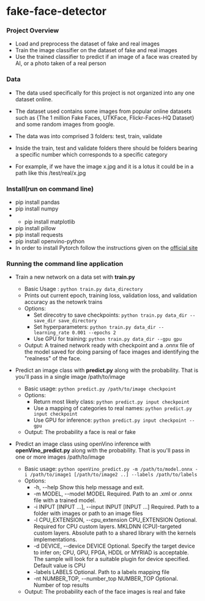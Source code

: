 # fake-face-detector


### Project Overview
- Load and preprocess the dataset of fake and real images
- Train the image classifier on the dataset of fake and real images
- Use the trained classifier to predict if an image of a face was created by AI, or a photo taken of a real person

### Data
- The data used specifically for this project is not organized into any one dataset online.
- The dataset used contains some images from popular online datasets such as {The 1 million Fake Faces, UTKFace, Flickr-Faces-HQ Dataset} and some random images from google.

- The data was into comprised 3 folders: test, train, validate

- Inside the train, test and validate folders there should be folders bearing a specific number which corresponds to a specific category
- For example, if we have the image x.jpg and it is a lotus it could be in a path like this /test/real/x.jpg

### Install(run on command line)
- pip install pandas
- pip install numpy
- - pip install matplotlib
- pip install pillow
- pip install requests
- pip install openvino-python
- In order to install Pytorch follow the instructions given on the [official site](https://pytorch.org/)

### Running the command line application
- Train a new network on a data set with **train.py**
  - Basic Usage : ```python train.py data_directory```<br/>
  - Prints out current epoch, training loss, validation loss, and validation accuracy as the netowrk trains
  - Options:
    - Set direcotry to save checkpoints: ```python train.py data_dir --save_dir save_directory```
    - Set hyperparameters: ```python train.py data_dir --learning_rate 0.001 --epochs 2```
    - Use GPU for training: ```python train.py data_dir --gpu gpu```
  - Output: A trained network ready with checkpoint and a .onnx file of the model saved for doing parsing of face images and identifying the "realness" of the face.
    
- Predict an image class with **predict.py** along with the probability. That is you'll pass in a single image /path/to/image
  - Basic usage: ```python predict.py /path/to/image checkpoint```
  - Options:
    - Return most likely class: ```python predict.py input checkpoint```
    - Use a mapping of categories to real names: ```python predict.py input checkpoint```
    - Use GPU for inference: ```python predict.py input checkpoint --gpu```
  - Output: The probability a face is real or fake
  
- Predict an image class using openVino inference with **openVino_predict.py** along with the probability. That is you'll pass in one or more images /path/to/image
  - Basic usage: ```python openVino_predict.py -m /path/to/model.onnx -i /path/to/image1 [/path/to/image2 ..] --labels /path/to/labels```
  - Options:
     - -h, --help       Show this help message and exit.
     - -m MODEL, --model MODEL
                        Required. Path to an .xml or .onnx file with a trained model.
     - -i INPUT [INPUT ...], --input INPUT [INPUT ...]
                        Required. Path to a folder with images or path to an
                        image files
     - -l CPU_EXTENSION, --cpu_extension CPU_EXTENSION
                        Optional. Required for CPU custom layers. MKLDNN (CPU)-targeted custom layers.
                        Absolute path to a shared library with the kernels
                        implementations.
     - -d DEVICE, --device DEVICE
                        Optional. Specify the target device to infer on; CPU,
                        GPU, FPGA, HDDL or MYRIAD is acceptable. The sample
                        will look for a suitable plugin for device specified.
                        Default value is CPU
     - -labels LABELS       Optional. Path to a labels mapping file
     - -nt NUMBER_TOP, --number_top NUMBER_TOP
                        Optional. Number of top results
  - Output: The probability each of the face images is real and fake

